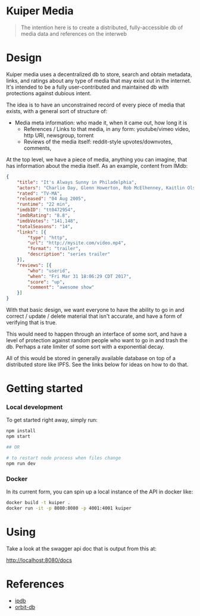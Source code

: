# Kuiper Media

> The intention here is to create a distributed, fully-accessible db of media data and references on the interweb

# Design

Kuiper media uses a decentralized db to store, search and obtain metadata, links, and ratings about any type of media that may exist out in the internet. It's intended to be a fully user-contributed and maintained db with protections against dubious intent.

The idea is to have an unconstrained record of every piece of media that exists, with a general sort of structure of:

- Media meta information: who made it, when it came out, how long it is
   - References / Links to that media, in any form: youtube/vimeo video, http URI, newsgroup, torrent
   - Reviews of the media itself: reddit-style upvotes/downvotes, comments,

At the top level, we have a piece of media, anything you can imagine, that has information about the media itself.  As an example, content from IMdb:

```json
{
    "title": "It's Always Sunny in Philadelphia",
    "actors": "Charlie Day, Glenn Howerton, Rob McElhenney, Kaitlin Olson",
    "rated": "TV-MA",
    "released": "04 Aug 2005",
    "runtime": "22 min",
    "imdbID": "tt0472954",
    "imdbRating": "8.8",
    "imdbVotes": "141,148",
    "totalSeasons": "14",
    "links": [{
        "type": "http",
        "url": "http://mysite.com/video.mp4",
        "format": "trailer",
        "description": "series trailer"
    }],
    "reviews": [{
        "who": "userid",
        "when": "Fri Mar 31 18:06:29 CDT 2017",
        "score": "up",
        "comment": "awesome show"
    }]
}
```

With that basic design, we want everyone to have the ability to go in and correct / update / delete material that isn't accurate, and have a form of verifying that is true.  

This would need to happen through an interface of some sort, and have a level of protection against random people who want to go in and trash the db.  Perhaps a rate limiter of some sort with a exponential decay.

All of this would be stored in generally available database on top of a distributed store like IPFS.  See the links below for ideas on how to do that.

# Getting started

### Local development

To get started right away, simply run:

```bash
npm install
npm start

## OR

# to restart node process when files change
npm run dev
```

### Docker

In its current form, you can spin up a local instance of the API in docker like:

```bash
docker build -t kuiper .
docker run -it -p 8080:8080 -p 4001:4001 kuiper
```

# Using

Take a look at the swagger api doc that is output from this at:

[http://localhost:8080/docs](http://localhost:8080/docs)

# References

- [ipdb](https://ipdb.foundation/)
- [orbit-db](https://github.com/orbitdb/orbit-db)
